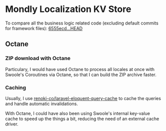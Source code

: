 # Mondly Localization KV Store

To compare all the business logic related code (excluding default commits for framework files): [6555ecd...HEAD](https://github.com/rennokki/mondly-localization-kv-store/compare/6555ecd...HEAD)

## Octane

### ZIP download with Octane

Particulary, I would have used Octane to process all locales at once with Swoole's Coroutines via Octane, so that I can build the ZIP archive faster.

### Caching

Usually, I use [renoki-co/laravel-eloquent-query-cache](https://github.com/renoki-co/laravel-eloquent-query-cache) to cache the queries and handle automatic invalidations.

With Octane, I could have also been using Swoole's internal key-value cache to speed up the things a bit, reducing the need of an external cache driver.
